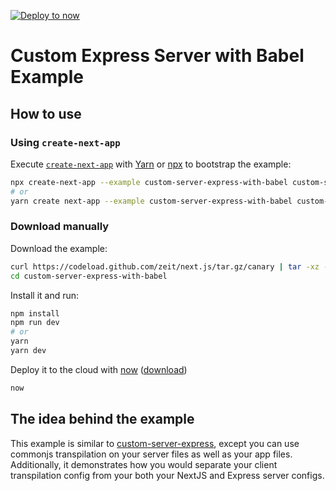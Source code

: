 [![Deploy to now](https://deploy.now.sh/static/button.svg)](https://deploy.now.sh/?repo=https://github.com/zeit/next.js/tree/master/examples/custom-server-express-with-babel)

# Custom Express Server with Babel Example

## How to use

### Using `create-next-app`

Execute [`create-next-app`](https://github.com/segmentio/create-next-app) with [Yarn](https://yarnpkg.com/lang/en/docs/cli/create/) or [npx](https://github.com/zkat/npx#readme) to bootstrap the example:

```bash
npx create-next-app --example custom-server-express-with-babel custom-server-express--with-babel-app
# or
yarn create next-app --example custom-server-express-with-babel custom-server-express--with-babel-app
```

### Download manually

Download the example:

```bash
curl https://codeload.github.com/zeit/next.js/tar.gz/canary | tar -xz --strip=2 next.js-canary/examples/custom-server-express-with-babel
cd custom-server-express-with-babel
```

Install it and run:

```bash
npm install
npm run dev
# or
yarn
yarn dev
```

Deploy it to the cloud with [now](https://zeit.co/now) ([download](https://zeit.co/download))

```bash
now
```

## The idea behind the example

This example is similar to [custom-server-express](https://github.com/zeit/next.js/tree/master/examples/custom-server-express), except you can use commonjs transpilation on your server files as well as your app files. Additionally, it demonstrates how you would separate your client transpilation config from your both your NextJS and Express server configs.
